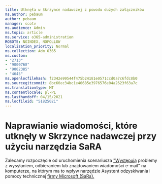 ```yaml
---
title: Utknęła w Skrzynce nadawczej z powodu dużych załączników
ms.author: pebaum
author: pebaum
manager: scotv
ms.audience: Admin
ms.topic: article
ms.service: o365-administration
ROBOTS: NOINDEX, NOFOLLOW
localization_priority: Normal
ms.collection: Adm_O365
ms.custom:
- "2713"
- "9000768"
- "9002385"
- "4645"
ms.openlocfilehash: f2342e99544f475b24181e0571ccd0a7c6fdc8b0
ms.sourcegitcommit: 8bc60ec34bc1e40685e3976576e04a2623f63a7c
ms.translationtype: MT
ms.contentlocale: pl-PL
ms.lasthandoff: 04/15/2021
ms.locfileid: "51825021"
---
```

# <a name="fix-messages-that-are-stuck-in-the-outbox-with-sara"></a>Naprawianie wiadomości, które utknęły w Skrzynce nadawczej przy użyciu narzędzia SaRA

Zalecamy rozpoczęcie od uruchomienia scenariusza ["Występują](https://aka.ms/SaRA-OutlookSendReceive) problemy z wysyłaniem, odbieraniem lub znajdowaniem wiadomości e-mail" na komputerze, na którym ma to wpływ narzędzie Asystent odzyskiwania i pomocy technicznej [firmy Microsoft (SaRa).](https://diagnostics.office.com/#/)
